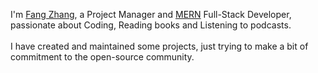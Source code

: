 I'm [Fang Zhang](https://fang-zhang.com), a Project Manager and [MERN](https://github.com/MERN-Entrepreneur-Projects) Full-Stack Developer, passionate about Coding, Reading books and Listening to podcasts. <br/>
<br />
I have created and maintained some projects, just trying to make a bit of commitment to the open-source community.

<!-- - 👋 Hi, I’m mostly working on Web3 NFT projects: [MDearth](https://mdearth.io) -->
<!-- - 🌱 I’m currently maintaining two open-source organizations: [MERN-Projects](https://github.com/MERN-Entrepreneur-Projects) and [Awesome-Thinkings](https://github.com/Awesome-Thinkings). -->
<!-- - 💞️ I’m looking to collaborate on Web3 or MERN projects. -->
<!-- - 📫 How to reach me: Through my E-mail: walter.zhangfang@gmail.com
- 😄 Fun fact: I am living in Auckland(New Zealand) with my wife and our daughter. -->


<!-- - 👀 I’m interested in a sort of Web3 application called "dApp", especially some [Awesome Web3 Projects](https://github.com/Awesome-Thinkings/Awesome-Web3) that could help people understand and be involved in the Web3 world. -->
